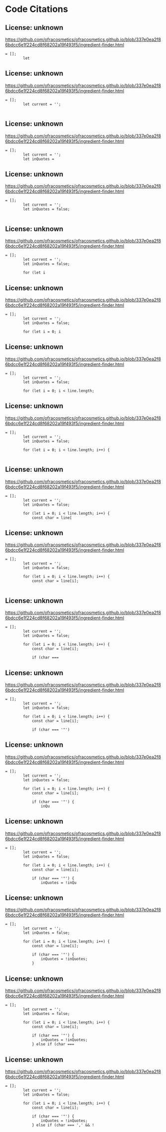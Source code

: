 # Code Citations

## License: unknown
https://github.com/ofracosmetics/ofracosmetics.github.io/blob/337e0ea2f86bdcc6e1f224cd8f68202a19f493f5/ingredient-finder.html

```
= [];
        let
```


## License: unknown
https://github.com/ofracosmetics/ofracosmetics.github.io/blob/337e0ea2f86bdcc6e1f224cd8f68202a19f493f5/ingredient-finder.html

```
= [];
        let current = '';
        
```


## License: unknown
https://github.com/ofracosmetics/ofracosmetics.github.io/blob/337e0ea2f86bdcc6e1f224cd8f68202a19f493f5/ingredient-finder.html

```
= [];
        let current = '';
        let inQuotes =
```


## License: unknown
https://github.com/ofracosmetics/ofracosmetics.github.io/blob/337e0ea2f86bdcc6e1f224cd8f68202a19f493f5/ingredient-finder.html

```
= [];
        let current = '';
        let inQuotes = false;
        
```


## License: unknown
https://github.com/ofracosmetics/ofracosmetics.github.io/blob/337e0ea2f86bdcc6e1f224cd8f68202a19f493f5/ingredient-finder.html

```
= [];
        let current = '';
        let inQuotes = false;
        
        for (let i
```


## License: unknown
https://github.com/ofracosmetics/ofracosmetics.github.io/blob/337e0ea2f86bdcc6e1f224cd8f68202a19f493f5/ingredient-finder.html

```
= [];
        let current = '';
        let inQuotes = false;
        
        for (let i = 0; i
```


## License: unknown
https://github.com/ofracosmetics/ofracosmetics.github.io/blob/337e0ea2f86bdcc6e1f224cd8f68202a19f493f5/ingredient-finder.html

```
= [];
        let current = '';
        let inQuotes = false;
        
        for (let i = 0; i < line.length;
```


## License: unknown
https://github.com/ofracosmetics/ofracosmetics.github.io/blob/337e0ea2f86bdcc6e1f224cd8f68202a19f493f5/ingredient-finder.html

```
= [];
        let current = '';
        let inQuotes = false;
        
        for (let i = 0; i < line.length; i++) {
            
```


## License: unknown
https://github.com/ofracosmetics/ofracosmetics.github.io/blob/337e0ea2f86bdcc6e1f224cd8f68202a19f493f5/ingredient-finder.html

```
= [];
        let current = '';
        let inQuotes = false;
        
        for (let i = 0; i < line.length; i++) {
            const char = line[
```


## License: unknown
https://github.com/ofracosmetics/ofracosmetics.github.io/blob/337e0ea2f86bdcc6e1f224cd8f68202a19f493f5/ingredient-finder.html

```
= [];
        let current = '';
        let inQuotes = false;
        
        for (let i = 0; i < line.length; i++) {
            const char = line[i];
            
```


## License: unknown
https://github.com/ofracosmetics/ofracosmetics.github.io/blob/337e0ea2f86bdcc6e1f224cd8f68202a19f493f5/ingredient-finder.html

```
= [];
        let current = '';
        let inQuotes = false;
        
        for (let i = 0; i < line.length; i++) {
            const char = line[i];
            
            if (char ===
```


## License: unknown
https://github.com/ofracosmetics/ofracosmetics.github.io/blob/337e0ea2f86bdcc6e1f224cd8f68202a19f493f5/ingredient-finder.html

```
= [];
        let current = '';
        let inQuotes = false;
        
        for (let i = 0; i < line.length; i++) {
            const char = line[i];
            
            if (char === '"')
```


## License: unknown
https://github.com/ofracosmetics/ofracosmetics.github.io/blob/337e0ea2f86bdcc6e1f224cd8f68202a19f493f5/ingredient-finder.html

```
= [];
        let current = '';
        let inQuotes = false;
        
        for (let i = 0; i < line.length; i++) {
            const char = line[i];
            
            if (char === '"') {
                inQu
```


## License: unknown
https://github.com/ofracosmetics/ofracosmetics.github.io/blob/337e0ea2f86bdcc6e1f224cd8f68202a19f493f5/ingredient-finder.html

```
= [];
        let current = '';
        let inQuotes = false;
        
        for (let i = 0; i < line.length; i++) {
            const char = line[i];
            
            if (char === '"') {
                inQuotes = !inQu
```


## License: unknown
https://github.com/ofracosmetics/ofracosmetics.github.io/blob/337e0ea2f86bdcc6e1f224cd8f68202a19f493f5/ingredient-finder.html

```
= [];
        let current = '';
        let inQuotes = false;
        
        for (let i = 0; i < line.length; i++) {
            const char = line[i];
            
            if (char === '"') {
                inQuotes = !inQuotes;
            }
```


## License: unknown
https://github.com/ofracosmetics/ofracosmetics.github.io/blob/337e0ea2f86bdcc6e1f224cd8f68202a19f493f5/ingredient-finder.html

```
= [];
        let current = '';
        let inQuotes = false;
        
        for (let i = 0; i < line.length; i++) {
            const char = line[i];
            
            if (char === '"') {
                inQuotes = !inQuotes;
            } else if (char ===
```


## License: unknown
https://github.com/ofracosmetics/ofracosmetics.github.io/blob/337e0ea2f86bdcc6e1f224cd8f68202a19f493f5/ingredient-finder.html

```
= [];
        let current = '';
        let inQuotes = false;
        
        for (let i = 0; i < line.length; i++) {
            const char = line[i];
            
            if (char === '"') {
                inQuotes = !inQuotes;
            } else if (char === ',' && !
```

